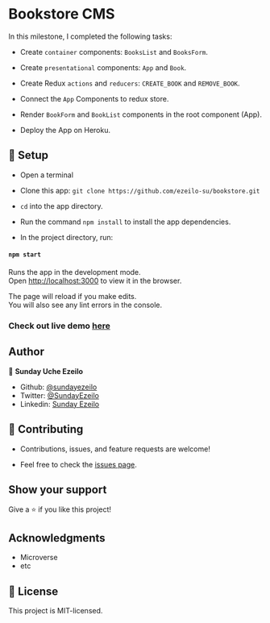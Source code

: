 # Bookstore CMS

In this milestone, I completed the following tasks:

- Create ```container``` components: ```BooksList``` and ```BooksForm```.

- Create ```presentational``` components: ```App``` and ```Book```.

- Create Redux ```actions``` and ```reducers```: ```CREATE_BOOK``` and ```REMOVE_BOOK```.

- Connect the ```App``` Components to redux store.

- Render ```BookForm``` and ```BookList``` components in the root component (App).

- Deploy the App on Heroku.


## 📝 Setup

 - Open a terminal
 
 - Clone this app: 
        ```
        git clone https://github.com/ezeilo-su/bookstore.git
        ```

- ```cd``` into the app directory.

- Run the command ```npm install``` to install the app dependencies.

- In the project directory, run:

#### `npm start`

Runs the app in the development mode.\
Open [http://localhost:3000](http://localhost:3000) to view it in the browser.

The page will reload if you make edits.\
You will also see any lint errors in the console.


### Check out live demo [here](https://reactredux-bookstore.herokuapp.com/)


## Author

👤 **Sunday Uche Ezeilo**

- Github: [@sundayezeilo](https://github.com/ezeilo-su)
- Twitter: [@SundayEzeilo](https://twitter.com/SundayEzeilo)
- Linkedin: [Sunday Ezeilo](https://www.linkedin.com/in/sundayezeilo/)


## 🤝 Contributing

- Contributions, issues, and feature requests are welcome!

- Feel free to check the [issues page](https://github.com/ezeilo-su/bookstore/issues).

## Show your support

Give a ⭐️ if you like this project!


## Acknowledgments

- Microverse
- etc

## 📝 License

This project is MIT-licensed.